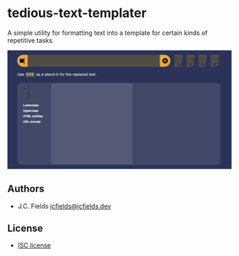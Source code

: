 # tedious-text-templater

A simple utility for formatting text into a template for certain kinds of repetitive tasks.

![Tedious Text Templater](screenshot.png)

## Authors

- J.C. Fields <jcfields@jcfields.dev>

## License

- [ISC license](https://opensource.org/licenses/ISC)
